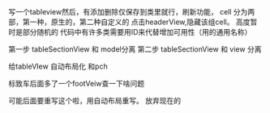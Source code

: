 写一个tableview然后，有添加删除仅保存到类里就行，刷新功能，
cell 分为两部，第一种，原生的，第二种自定义的
点击headerView,隐藏该组cell。
高度暂时是部分随机的
代码中有许多类需要用ID来代替增加可用性（用的通用名称）

第一步 tableSectionView 和 model分离
第二步 tableSectionView 和 view 分离


给tableVIew 自动布局化 和pch


标致车后面多了一个footVeiw查一下啥问题

可能后面要重写这个啦，用自动布局重写。
放弃现在的
